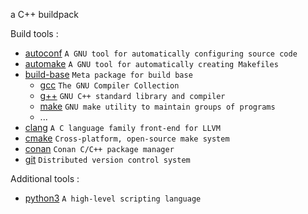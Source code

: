 a C++ buildpack

Build tools :
- [autoconf](http://www.gnu.org/software/autoconf) `A GNU tool for automatically configuring source code`
- [automake](http://www.gnu.org/software/automake) `A GNU tool for automatically creating Makefiles`
- [build-base](https://pkgs.alpinelinux.org/package/v3.3/main/x86/build-base) `Meta package for build base`
  - [gcc](http://gcc.gnu.org) `The GNU Compiler Collection`
  - [g++](http://gcc.gnu.org) `GNU C++ standard library and compiler`
  - [make](http://www.gnu.org/software/make) `GNU make utility to maintain groups of programs`
  - ...
- [clang](https://llvm.org/) `A C language family front-end for LLVM`
- [cmake](https://www.cmake.org/) `Cross-platform, open-source make system`
- [conan](https://conan.io/) `Conan C/C++ package manager`
- [git](https://www.git-scm.com/) `Distributed version control system`

Additional tools :
- [python3](https://www.python.org/) `A high-level scripting language`

